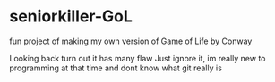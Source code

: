 # seniorkiller-GoL
fun project of making my own version of Game of Life by Conway

Looking back turn out it has many flaw
Just ignore it, im really new to programming at that time and dont know what git really is
